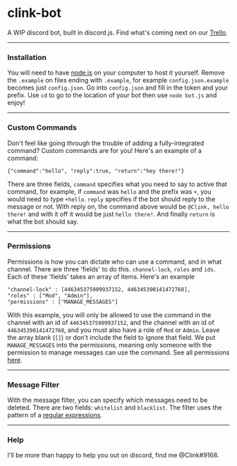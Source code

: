 # clink-bot

A WIP discord bot, built in discord.js. Find what's coming next on our [Trello](https://trello.com/b/6ZlRJQMH/clinkbot).

---

### Installation

You will need to have [node.js](https://nodejs.org/) on your computer to host it yourself. Remove the `.example` on files ending with `.example`, for example `config.json.example` becomes just `config.json`. Go into `config.json` and fill in the token and your prefix. Use `cd` to go to the location of your bot then use `node bot.js` and enjoy!

---

### Custom Commands

Don't feel like going through the trouble of adding a fully-integrated command? Custom commands are for you! Here's an example of a command:

```
{"command":"hello", "reply":true, "return":"hey there!"}
```

There are three fields, `command` specifies what you need to say to active that command, for example, if `command` was `hello` and the prefix was `+`, you would need to type `+hello`. `reply` specifies if the bot should reply to the message or not. With reply on, the command above would be `@Clink, hello there!` and with it off it would be just `hello there!`. And finally `return` is what the bot should say.

---

### Permissions

Permissions is how you can dictate who can use a command, and in what channel. There are three 'fields' to do this. `channel-lock`, `roles` and `ids`. Each of these 'fields' takes an array of items. Here's an example

```
"channel-lock" : [446345375909937152, 446345390141472768],
"roles" : ["Mod", "Admin"],
"permissions" : ["MANAGE_MESSAGES"]
```

With this example, you will only be allowed to use the command in the channel with an id of `446345375909937152`, and the channel with an id of `446345390141472768`, and you must also have a role of `Mod` or `Admin`. Leave the array blank (`[]`) or don't include the field to ignore that field. We put `MANAGE_MESSAGES` into the permissions, meaning only someone with the permission to manage messages can use the command. See all permissions [here](https://discordapp.com/developers/docs/topics/permissions).

---

### Message Filter

With the message filter, you can specify which messages need to be deleted. There are two fields: `whitelist` and `blacklist`. The filter uses the pattern of a [regular expressions](https://developer.mozilla.org/en-US/docs/Web/JavaScript/Guide/Regular_Expressions).

---

### Help

I'll be more than happy to help you out on discord, find me @Clink#9168.
